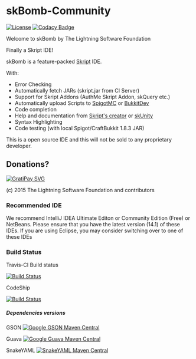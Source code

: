 # skBomb-Community
[![License](https://img.shields.io/badge/License-GNU%20GPL%20v3-blue.svg)](https://www.gnu.org/copyleft/gpl.html)
[![Codacy Badge](https://www.codacy.com/project/badge/4144c94bd5ba4d4994cae6927fb59539)](https://www.codacy.com/app/xiurobert/skBomb-Community)

Welcome to skBomb by The Lightning Software Foundation

Finally a Skript IDE!

skBomb is a feature-packed [Skript](http://dev.bukkit.org/bukkit-plugins/skript/) IDE.

With:
- Error Checking
- Automatically fetch JARs (skript.jar from CI Server)
- Support for Skript Addons (AuthMe Skript Addon, skQuery etc.)
- Automatically upload Scripts to [SpigotMC](http://spigotmc.org) or [BukkitDev](http://dev.bukkit.org)
- Code completion
- Help and documentation from [Skript's creator](http://njol.ch/projects/skript/doc/) or [skUnity](http://skunity.com)
- Syntax Highlighting
- Code testing (with local Spigot/CraftBukkit 1.8.3 JAR)

This is a open source IDE and this will not be sold to any proprietary developer.

## Donations?
[![GratiPay SVG](http://img.shields.io/gratipay/xiurobert.svg)](http://gratipay.com/xiurobert/)

(c) 2015 The Lightning Software Foundation and contributors

### Recommended IDE
We recommend IntelliJ IDEA Ultimate Editon or Community Edition (Free) or NetBeans. Please ensure
that you have the latest version (14.1) of these IDEs. If you are using Eclipse, you may consider
switching over to one of these IDEs

### Build Status
Travis-CI Build status

[![Build Status](https://travis-ci.org/Lightning-SF/skBomb-Community.svg?branch=master)](https://travis-ci.org/Lightning-SF/skBomb-Community)

CodeShip

[![Build Status](https://codeship.com/projects/91d1b8b0-d375-0132-e36d-5a0ae0b16bdc/status?branch=master)](https://codeship.com/projects/77661)


##### Dependencies versions
GSON
[![Google GSON Maven Central](https://maven-badges.herokuapp.com/maven-central/com.google.code.gson/gson/badge.svg)](https://code.google.com/p/google-gson/)

Guava
[![Google Guava Maven Central](https://maven-badges.herokuapp.com/maven-central/com.google.guava/guava/badge.svg)](https://github.com/google/guava)

SnakeYAML
[![SnakeYAML Maven Central](https://maven-badges.herokuapp.com/maven-central/org.yaml/snakeyaml/badge.svg)](https://code.google.com/p/snakeyaml/)
